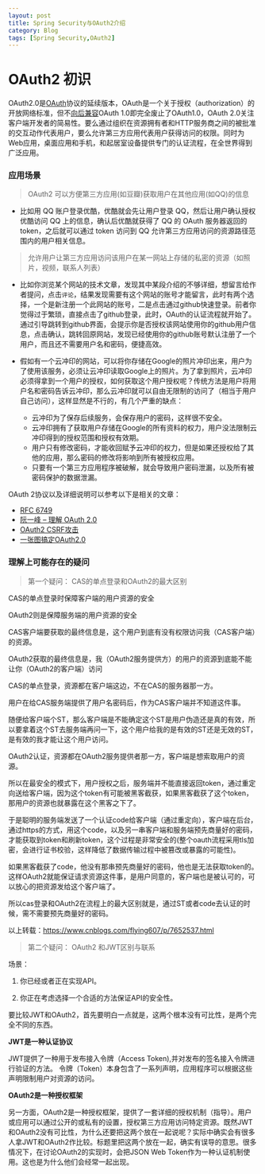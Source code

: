 ```yaml
---
layout: post
title: Spring Security与OAuth2介绍
category: Blog
tags: [Spring Security,OAuth2]
---
```


# OAuth2 初识

OAuth2.0是[OAuth](http://en.wikipedia.org/wiki/OAuth)协议的延续版本，OAuth是一个关于授权（authorization）的开放网络标准，但不[向后兼容](https://baike.baidu.com/item/%E5%90%91%E5%90%8E%E5%85%BC%E5%AE%B9/94553)OAuth 1.0即完全废止了OAuth1.0，OAuth 2.0关注客户端开发者的简易性。要么通过组织在资源拥有者和HTTP服务商之间的被批准的交互动作代表用户，要么允许第三方应用代表用户获得访问的权限。同时为Web应用，桌面应用和手机，和起居室设备提供专门的认证流程，在全世界得到广泛应用。

### 应用场景

> OAuth2 可以方便第三方应用(如豆瓣)获取用户在其他应用(如QQ)的信息

- 比如用 QQ 账户登录优酷，优酷就会先让用户登录 QQ，然后让用户确认授权优酷访问 QQ 上的信息，确认后优酷就获得了 QQ 的 OAuth 服务器返回的 token，之后就可以通过 token 访问到 QQ 允许第三方应用访问的资源路径范围内的用户相关信息。

> 允许用户让第三方应用访问该用户在某一网站上存储的私密的资源（如照片，视频，联系人列表）

- 比如你浏览某个网站的技术文章，发现其中某段介绍的不够详细，想留言给作者提问，点击`评论`，结果发现需要有这个网站的账号才能留言，此时有两个选择，一个是新注册一个此网站的账号，二是点击通过github快速登录。前者你觉得过于繁琐，直接点击了github登录，此时，OAuth的认证流程就开始了。通过引导跳转到github界面，会提示你是否授权该网站使用你的github用户信息，点击确认，跳转回原网站，发现已经使用你的github账号默认注册了一个用户，而且还不需要用户名和密码，便捷高效。

- 假如有一个云冲印的网站，可以将你存储在Google的照片冲印出来，用户为了使用该服务，必须让云冲印读取Google上的照片。为了拿到照片，云冲印必须得拿到一个用户的授权，如何获取这个用户授权呢？传统方法是用户将用户名和密码告诉云冲印，那么云冲印就可以自由无限制的访问了（相当于用户自己访问），这样显然是不行的，有几个严重的缺点：

  - 云冲印为了保存后续服务，会保存用户的密码，这样很不安全。
  - 云冲印拥有了获取用户存储在Google的所有资料的权力，用户没法限制云冲印得到的授权范围和授权有效期。
  - 用户只有修改密码，才能收回赋予云冲印的权力，但是如果还授权给了其他的应用，那么密码的修改将影响到所有被授权应用。
  - 只要有一个第三方应用程序被破解，就会导致用户密码泄漏，以及所有被密码保护的数据泄漏。

OAuth 2协议以及详细说明可以参考以下是相关的文章： 

- [RFC 6749 ](https://tools.ietf.org/html/rfc6749)
- [阮一峰 – 理解 OAuth 2.0](http://www.ruanyifeng.com/blog/2014/05/oauth_2_0.html) 
- [OAuth2 CSRF攻击](https://www.jianshu.com/p/c7c8f51713b6)
- [一张图搞定OAuth2.0](https://www.cnblogs.com/flashsun/p/7424071.html)

### 理解上可能存在的疑问

> 第一个疑问： CAS的单点登录和OAuth2的最大区别

CAS的单点登录时保障客户端的用户资源的安全

OAuth2则是保障服务端的用户资源的安全

CAS客户端要获取的最终信息是，这个用户到底有没有权限访问我（CAS客户端）的资源。

OAuth2获取的最终信息是，我（OAuth2服务提供方）的用户的资源到底能不能让你（OAuth2的客户端）访问

CAS的单点登录，资源都在客户端这边，不在CAS的服务器那一方。

用户在给CAS服务端提供了用户名密码后，作为CAS客户端并不知道这件事。

随便给客户端个ST，那么客户端是不能确定这个ST是用户伪造还是真的有效，所以要拿着这个ST去服务端再问一下，这个用户给我的是有效的ST还是无效的ST，是有效的我才能让这个用户访问。

OAuth2认证，资源都在OAuth2服务提供者那一方，客户端是想索取用户的资源。

所以在最安全的模式下，用户授权之后，服务端并不能直接返回token，通过重定向送给客户端，因为这个token有可能被黑客截获，如果黑客截获了这个token，那用户的资源也就暴露在这个黑客之下了。

于是聪明的服务端发送了一个认证code给客户端（通过重定向），客户端在后台，通过https的方式，用这个code，以及另一串客户端和服务端预先商量好的密码，才能获取到token和刷新token，这个过程是非常安全的(整个oauth流程采用tls加密，会进行证书校验，这样降低了数据传输过程中被篡改或暴露的可能性)。

如果黑客截获了code，他没有那串预先商量好的密码，他也是无法获取token的。这样OAuth2就能保证请求资源这件事，是用户同意的，客户端也是被认可的，可以放心的把资源发给这个客户端了。

所以cas登录和OAuth2在流程上的最大区别就是，通过ST或者code去认证的时候，需不需要预先商量好的密码。

以上转载：https://www.cnblogs.com/flying607/p/7652537.html

> 第二个疑问： OAuth2 和JWT区别与联系

场景：

1. 你已经或者正在实现API。

2. 你正在考虑选择一个合适的方法保证API的安全性。

要比较JWT和OAuth2，首先要明白一点就是，这两个根本没有可比性，是两个完全不同的东西。

**JWT是一种认证协议**

JWT提供了一种用于发布接入令牌（Access Token),并对发布的签名接入令牌进行验证的方法。 令牌（Token）本身包含了一系列声明，应用程序可以根据这些声明限制用户对资源的访问。

**OAuth2是一种授权框架**

另一方面，OAuth2是一种授权框架，提供了一套详细的授权机制（指导）。用户或应用可以通过公开的或私有的设置，授权第三方应用访问特定资源。既然JWT和OAuth2没有可比性，为什么还要把这两个放在一起说呢？实际中确实会有很多人拿JWT和OAuth2作比较。标题里把这两个放在一起，确实有误导的意思。很多情况下，在讨论OAuth2的实现时，会把JSON Web Token作为一种认证机制使用。这也是为什么他们会经常一起出现。
